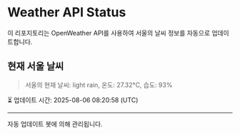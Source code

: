 
# Weather API Status

이 리포지토리는 OpenWeather API를 사용하여 서울의 날씨 정보를 자동으로 업데이트합니다.

## 현재 서울 날씨
> 서울의 현재 날씨: light rain, 온도: 27.32°C, 습도: 93%

⏳ 업데이트 시간: 2025-08-06 08:20:58 (UTC)

---
자동 업데이트 봇에 의해 관리됩니다.
